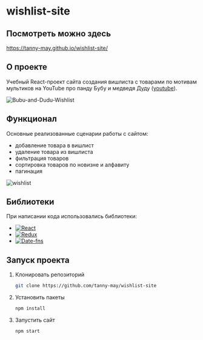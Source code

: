 # wishlist-site

## Посмотреть можно здесь 
https://tanny-may.github.io/wishlist-site/

## О проекте
Учебный React-проект сайта создания вишлиста с товарами по мотивам мультиков на YouTube про панду Бубу и медведя Дуду ([youtube](https://www.youtube.com/@Bubuanddudu01)).

![Bubu-and-Dudu-Wishlist](https://github.com/tanny-may/wishlist-site/assets/111642725/35fb654a-2911-4d11-a136-2d6b2016d7e5)

## Функционал
Основные реализованные сценарии работы с сайтом:
* добавление товара в вишлист
* удаление товара из вишлиста
* фильтрация товаров
* сортировка товаров по новизне и алфавиту
* пагинация
  
![wishlist](https://github.com/tanny-may/wishlist-site/assets/111642725/f069bffd-2369-4cbe-a05c-bba136719a4f)

## Библиотеки
При написании кода использовались библиотеки:
* [![React][React.js]][React-url]
* [![Redux][Redux.js]][Redux-url]
* [![Date-fns][Date-fns.js]][Date-fns-url]

## Запуск проекта
1. Клонировать репозиторий
   ```sh
   git clone https://github.com/tanny-may/wishlist-site
   ```
2. Установить пакеты
   ```sh
   npm install
   ```
3. Запустить сайт
   ```sh
   npm start
   ```

<!-- MARKDOWN LINKS & IMAGES -->
[React.js]: https://img.shields.io/badge/React-20232A?style=flat&logo=react&logoColor=61DAFB
[React-url]: https://reactjs.org/
[Redux.js]: https://img.shields.io/badge/Redux-%23303846?style=flat&logo=redux&logoColor=%23764ABC
[Redux-url]: https://redux.js.org/
[Date-fns.js]: https://img.shields.io/badge/Date--fns-%23770C56?style=flat
[Date-fns-url]: https://date-fns.org/
